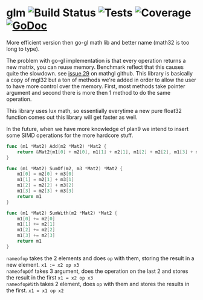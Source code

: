 # glm ![Build Status](http://jenkins.hydroflame.net/job/glm/lastBuild/artifact/status.svg) ![Tests](http://jenkins.hydroflame.net/job/glm/lastBuild/artifact/tests.svg) ![Coverage](http://jenkins.hydroflame.net/job/glm/lastBuild/artifact/coverage.svg) [![GoDoc](https://img.shields.io/badge/godoc-reference-blue.svg?style=flat-square)](https://godoc.org/github.com/luxengine/glm)

More efficient version then go-gl math lib and better name (math32 is too long to type).

The problem with go-gl implementation is that every operation returns a new matrix, you can reuse memory. Benchmark reflect that this causes quite the slowdown. see [issue 29](https://github.com/go-gl/mathgl/issues/29) on mathgl github. This library is basically a copy of mgl32 but a ton of methods we're added in order to allow the user to have more control over the memory. First, most methods take pointer argument and second there is more then 1 method to do the same operation.

This library uses lux math, so essentially everytime a new pure float32 function comes out this library will get faster as well. 

In the future, when we have more knowledge of plan9 we intend to insert some SIMD operations for the more hardcore stuff.
```Go
func (m1 *Mat2) Add(m2 *Mat2) *Mat2 {
	return &Mat2{m1[0] + m2[0], m1[1] + m2[1], m1[2] + m2[2], m1[3] + m2[3]}
}

func (m1 *Mat2) SumOf(m2, m3 *Mat2) *Mat2 {
	m1[0] = m2[0] + m3[0]
	m1[1] = m2[1] + m3[1]
	m1[2] = m2[2] + m3[2]
	m1[3] = m2[3] + m3[3]
	return m1
}

func (m1 *Mat2) SumWith(m2 *Mat2) *Mat2 {
	m1[0] += m2[0]
	m1[1] += m2[1]
	m1[2] += m2[2]
	m1[3] += m2[3]
	return m1
}
```

`nameofop` takes the 2 elements and does `op` with them, storing the result in a new element. `x1 := x2 op x3`  
`nameofopOf` takes 3 argument, does the operation on the last 2 and stores the result in the first `x1 = x2 op x3`  
`nameofopWith` takes 2 element, does `op` with them and stores the results in the first. `x1 = x1 op x2`

